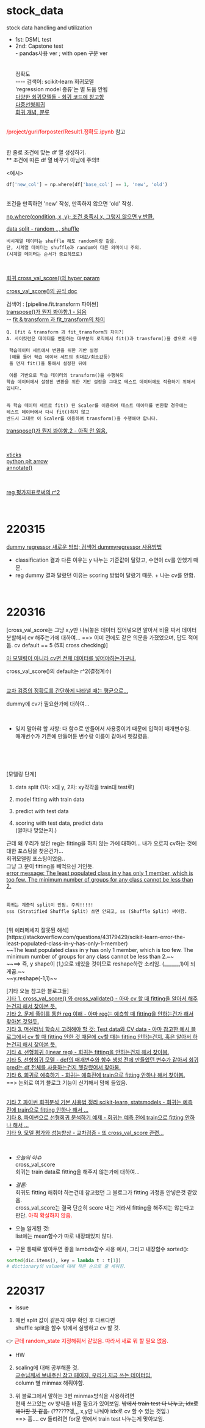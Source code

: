 # stock_data
stock data handling and utilization <br>
- 1st: DSML test <br>
- 2nd: Capstone test <br> - pandas사용 ver ; with open 구문 ver <br>
<br><br>
정확도<br>
---- 검색어: scikit-learn 회귀모델 <br>
            'regression model 종류'는 별 도움 안됨 <br>
[다양한 회귀모델들 - 회귀 코드에 참고함](https://cleancode-ws.tistory.com/109) <br>
[다중선형회귀](https://hleecaster.com/ml-multiple-linear-regression-example/) <br>
[회귀 개념, 분류](https://bangu4.tistory.com/100) <br>
<br>
<span style = 'color: red'>/project/guri/forposter/Result1.정확도.ipynb</span> 참고 <br>
<br>
<br>
한 줄로 조건에 맞는 df 열 생성하기. <br>
** 조건에 따른 df 열 바꾸기 아님에 주의!! <br>

<예시>
``` python
df['new_col'] = np.where(df['base_col'] == 1, 'new', 'old')
```
<br>
조건을 만족하면 'new' 작성, 만족하지 않으면 'old' 작성. <br>

[np.where(condition, x, y); 조건 충족시 x, 그렇지 않으면 y 반환.](https://www.delftstack.com/ko/howto/python-pandas/how-to-create-dataframe-column-based-on-given-condition-in-pandas/) <br>

[data split - random ,,, shuffle](https://rfriend.tistory.com/519) <br>

```
비시계열 데이터는 shuffle 해도 random이랑 같음.
단, 시계열 데이터는 shuffle과 random이 다른 의미이니 주의.
(시계열 데이터는 순서가 중요하므로)
```
<br>

[회귀 cross_val_score()의 hyper param](https://nicola-ml.tistory.com/26) <br>

[cross_val_score()의 공식 doc](https://scikit-learn.org/stable/modules/model_evaluation.html#scoring-parameter) <br>

검색어 : [pipeline.fit.transform 파이썬] <br>
[transpose()가 뭔지 봐야함.1 - 읽음](https://dsbook.tistory.com/107) <br>
-- [fit & transform 과 fit_transform의 차이](https://www.inflearn.com/questions/19038) <br>
```
Q. [fit & transform 과 fit_transform의 차이?]
A. 사이킷런은 데이터를 변환하는 대부분의 로직에서 fit()과 transform()을 쌍으로 사용

 학습데이터 세트에서 변환을 위한 기반 설정
 (예를 들어 학습 데이터 세트의 최대값/최소값등)
 을 먼저 fit()을 통해서 설정한 뒤에

 이를 기반으로 학습 데이터의 transform()을 수행하되
학습 데이터에서 설정된 변환을 위한 기반 설정을 그대로 테스트 데이터에도 적용하기 위해서입니다.


즉 학습 데이터 세트로 fit() 된 Scaler를 이용하여 테스트 데이터를 변환할 경우에는
테스트 데이터에서 다시 fit()하지 않고
반드시 그대로 이 Scaler를 이용하여 transform()을 수행해야 합니다.
```
[transpose()가 뭔지 봐야함.2 - 아직 안 읽음.](https://mindsee-ai.tistory.com/61) <br>

<br>

[xticks]() <br>
[python plt arrow](https://codetorial.net/matplotlib/module_patches.html) <br>
[annotate()](https://runebook.dev/ko/docs/matplotlib/_as_gen/matplotlib.pyplot.arrow) <br>

<br>

[reg 평가지표로써의 r^2](https://velog.io/@dlskawns/Linear-Regression-%EC%84%A0%ED%98%95%ED%9A%8C%EA%B7%80%EC%9D%98-%ED%8F%89%EA%B0%80-%EC%A7%80%ED%91%9C-MAE-MSE-RMSE-R-Squared-%EC%A0%95%EB%A6%AC) <br>

<br>

# 220315
[dummy regressor 새로운 방법; 검색어 dummyregressor 사용방법](https://dlsdn73.tistory.com/820) <br>

- classification 결과 다른 이유는 y 나누는 기준값이 달랐고, 수연이 cv를 안했기 때문.
- reg dummy 결과 달랐던 이유는 scoring 방법이 달랐기 때문. + 나는 cv를 안함.

<br>

# 220316
[cross_val_score는 그냥 x,y만 나눠놓은 데이터 집어넣으면 알아서 비율 짜서 데이터 분할해서 cv 해주는가에 대하여... ==> 이미 전에도 같은 의문을 가졌었으며, 답도 적어둠. cv default == 5 (5회 cross checking)] <br>

[아 모델링이 아니라 cv면 전체 데이터를 넣어야하는거구나.](https://post.naver.com/viewer/postView.nhn?volumeNo=28007428&memberNo=18071586) <br>

cross_val_score()의 default는 r^2(결정계수) <br>
<br>

[교차 검증의 정확도를 간단하게 나타낼 때는 평균으로...](https://jhryu1208.github.io/data/2021/01/24/ML_cross_validation/) <br>

dummy에 cv가 필요한가에 대하여... <br>

<br>

* 잊지 말아햐 할 사항: 다 함수로 만들어서 사용중이기 때문에 입력이 매개변수임. <br>
매개변수가 기존에 만들어둔 변수랑 이름이 같아서 헷갈렸음.
<br>
<br>
<br>


[모델링 단계] <br>
1. data split (1차: x대 y, 2차: xy각각을 train대 test로)

2. model fitting with train data

3. predict with test data

4. scoring with test data, predict data <br>
(얼마나 맞았는지.) <br>

근데 왜 우리가 썼던 reg는 fitting을 하지 않는 가에 대하여... 내가 오로지 cv하는 것에 대한 포스팅을 찾은건가... <br>
회귀모델링 포스팅이었음.. <br>
그냥 그 분이 fitting을 빼먹으신 거인듯. <br>
[error message: The least populated class in y has only 1 member, which is too few. The minimum number of groups for any class cannot be less than 2.](https://velog.io/@xdfc1745/The-least-populated-class-in-y-has-only-1-member-which-is-too-few.-The-minimum-number-of-groups-for-any-class-cannot-be-less-than-2) <br>
<br>
```
회귀는 계층적 split이 안됨. 주의!!!!!
sss (Stratified Shuffle Split) 쓰면 안되고, ss (Shuffle Split) 써야함.
```
<br>
[위 에러메세지 잘못된 해석](https://stackoverflow.com/questions/43179429/scikit-learn-error-the-least-populated-class-in-y-has-only-1-member) <br>
~~The least populated class in y has only 1 member, which is too few. The minimum number of groups for any class cannot be less than 2.~~<br>
~~==> 즉, y shape이 (1,)으로 돼있을 것이므로 reshape하란 소리임. (______,1)이 되게끔.~~ <br>
~~y.reshape(-1,1)~~
<br>

[기타 오늘 참고한 블로그들] <br>
[기타 1. cross_val_score() 와 cross_validate() - 아마 cv 할 때 fitting을 알아서 해주는건지 해서 찾아본 듯.](https://tensorflow.blog/tag/cross_val_score/) <br>
[기타 2. 문제 풀이를 통한 reg 이해 - 아마 reg는 예측할 때 fitting을 안하는건가 해서 찾아본 것일듯.](https://post.naver.com/viewer/postView.nhn?volumeNo=28007428&memberNo=18071586) <br>
[기타 3. 머신러닝 학습시 고려해야 할 것: Test data와 CV data - 아마 참고한 예시 블로그에서 cv 할 때 fitting 안한 것 때문에 cv할 때는 fitting 안하는건지, 혹은 알아서 하는건지 해서 찾아본 듯.](https://box-world.tistory.com/23) <br>
[기타 4. 선형회귀 (linear reg) - 회귀는 fitting을 안하는건지 해서 찾아봄.](https://hleecaster.com/ml-linear-regression-example/) <br>
[기타 5. 선형회귀 모델 - def의 매개변수와 함수 생성 전에 만들었던 변수가 같아서 회귀 pred는 df 전체를 사용하는건지 헷갈렸어서 찾아봄.](https://kimdingko-world.tistory.com/101) <br>
[기타 6. 회귀로 예측하기 - 회귀는 예측전에 train으로 fitting 안하나 해서 찾아봄.](https://otexts.com/fppkr/forecasting-regression.html) <br>
==> 논외로 여기 블로그 기능이 신기해서 맘에 들었음. <br>
<br>

[기타 7. 파이썬 회귀분석 기본 사용법 정리 scikit-learn, statsmodels - 회귀는 예측 전에 train으로 fitting 안하나 해서 ...](https://data-newbie.tistory.com/777) <br>
[기타 8. 파이썬으로 선형회귀 분석하기 예제 - 회귀는 예측 전에 train으로 fitting 안하나 해서 ...](https://jimmy-ai.tistory.com/33) <br>
[기타 9. 모델 평가와 성능향상 - 교차검증 - 또 cross_val_score 관련...](https://jhryu1208.github.io/data/2021/01/24/ML_cross_validation/) <br>


<br>


* *오늘의 이슈* <br>
cross_val_score <br>
회귀는 train data로 fitting을 해주지 않는가에 대하여... <br>

* *결론:* <br>
회귀도 fitting 해줘야 하는건데 참고했던 그 블로그가 fitting 과정을 안넣은것 같았음. <br>
cross_val_score는 결국 단순히 score 내는 거라서 fitting을 해주지는 않는다고 판단. <span style = 'color : red'> 아직 확실하지 않음.</span><br>


* 오늘 알게된 것: <br>
list에는 mean함수가 따로 내장돼있지 않다.<br>

* 구문 통째로 알아두면 좋을 lambda함수 사용 예시, 그리고 내장함수 sorted(): <br>
``` python
sorted(dic.items(), key = lambda t : t[1])
# dictionary의 value에 대해 작은 순으로 줄 세워짐.
```

# 220317
* issue
1. 매번 split 값이 같은지 여부 확인 후 다르다면 <br>
shuffle split을 함수 밖에서 실행하고 cv 할 것. <br>

👉 <span style = 'color: red'> 근데 random_state 지정해줘서 같았음. 따라서 새로 뭐 할 필요 없음.</span> <br>

* HW
2. scaling에 대해 공부해올 것. <br>
[교수님께서 보내주신 참고 페이지, 우리가 지금 쓰는 데이터임.](https://inhovation97.tistory.com/m/60) <br>
column 별 minmax 해줘야함. <br>

3. 위 블로그에서 말하는 3번 minmax방식을 사용하려면 <br>
현재 쓰고있는 cv 방식을 바꿀 필요가 있어보임. ~~밖에서 train test 다 나누고, idx로 해야할 것 같음.~~ (??????엥,,, x,y만 나눠야 idx로 cv 할 수 있는 것임.) <br>
==> 흠.... cv 돌리려면 for문 안에서 train test 나누는게 맞아보임. <br>



